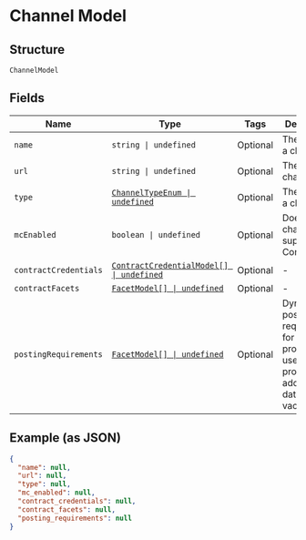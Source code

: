 
# Channel Model

## Structure

`ChannelModel`

## Fields

| Name | Type | Tags | Description |
|  --- | --- | --- | --- |
| `name` | `string \| undefined` | Optional | The name of a channel |
| `url` | `string \| undefined` | Optional | The url of a channel |
| `type` | [`ChannelTypeEnum \| undefined`](../../doc/models/channel-type-enum.md) | Optional | The type of a channel |
| `mcEnabled` | `boolean \| undefined` | Optional | Does a channel support My Contracts |
| `contractCredentials` | [`ContractCredentialModel[] \| undefined`](../../doc/models/contract-credential-model.md) | Optional | - |
| `contractFacets` | [`FacetModel[] \| undefined`](../../doc/models/facet-model.md) | Optional | - |
| `postingRequirements` | [`FacetModel[] \| undefined`](../../doc/models/facet-model.md) | Optional | Dynamic posting requirements for MC products, used to provide additional data with vacancies |

## Example (as JSON)

```json
{
  "name": null,
  "url": null,
  "type": null,
  "mc_enabled": null,
  "contract_credentials": null,
  "contract_facets": null,
  "posting_requirements": null
}
```

